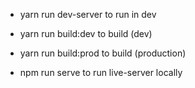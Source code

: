 * yarn run dev-server to run in dev

* yarn run build:dev to build (dev)

* yarn run build:prod to build (production)

* npm run serve to run live-server locally
